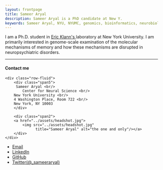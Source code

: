 ```yaml
---
layout: frontpage
title: Sameer Aryal
description: Sameer Aryal is a PhD candidate at New Y. 
keywords: Sameer Aryal, NYU, NYUMC, genomics, bioinformatics, neurobiology, fragile X syndrome, learning, memory, protein synthesis, mRNA translation, ribosome profiling, RNA-seq
---
```


I am a Ph.D. student in <a href="http://www.klannlabnyu.org"> Eric Klann's </a> laboratory at New York University. I am primarily interested in genome-scale examination of the molecular mechanisms of memory and how these mechanisms are disrupted in neuropsychiatric disorders.

---


<div class="container">
<h4><a name="contact"></a>Contact me</h4>

    <div class="row-fluid">
        <div class="span5">
	     Sameer Aryal <br/>
            Center for Neural Science <br/>
	    New York University <br/>
	    4 Washington Place, Room 722 <br/>
	    New York, NY 10003
        </div>

        <div class="span2">
        <a href="../assets/headshot.jpg">
            <img src="../assets/headshot.jpg"
                  title="Sameer Aryal" alt="the one and only"/></a>
        </div>
    </div>
</div>

<div class="navbar">
  <div class="navbar-inner">
      <ul class="nav">
	  <li><a href="mailto:sameer.aryal@gmail.com">Email</a></li>
	  <li><a href="https://www.linkedin.com/in/sameer-aryal-nyu/">LinkedIn</a></li>
          <li><a href="https://github.com/sameer785">GitHub</a></li>
          <li><a href="https://twitter.com/_sameeraryal">Twitter(@_sameeraryal)</a></li>
      </ul>
  </div>
</div>